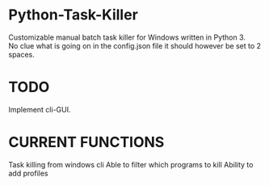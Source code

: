# Python-Task-Killer
Customizable manual batch task killer for Windows written in Python 3. <br>
No clue what is going on in the config.json file it should however be set to 2 spaces.

# TODO
Implement cli-GUI.<br>


# CURRENT FUNCTIONS
Task killing from windows cli
Able to filter which programs to kill
Ability to add profiles
